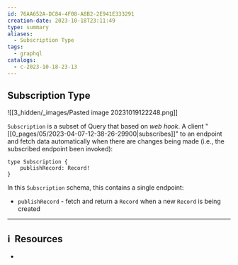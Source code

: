```yaml
---
id: 76AA652A-DC84-4F08-A8B2-2E941E333291
creation-date: 2023-10-18T23:11:49
type: summary
aliases:
  - Subscription Type
tags:
  - graphql
catalogs:
  - c-2023-10-18-23-13
---
```

## Subscription Type

![[3_hidden/_images/Pasted image 20231019122248.png]]

`Subscription` is a subset of Query that based on *web hook*. A client "[[0_pages/05/2023-04-07-12-38-26-29900|subscribes]]" to an endpoint and fetch data automatically when there are changes being made (i.e., the subscribed endpoint been invoked):

```
type Subscription {
	publishRecord: Record!
}
```

In this `Subscription` schema, this contains a single endpoint:
- `publishRecord` - fetch and return a `Record` when a new `Record` is being created

---
## ℹ️  Resources
- 
